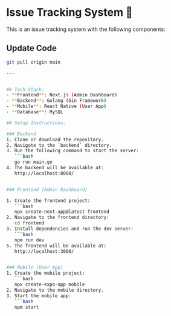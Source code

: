# Issue Tracking System  💒

This is an issue tracking system with the following components:

## Update Code
```bash
git pull origin main

---


## Tech Stack:
- **Frontend**: Next.js (Admin Dashboard)
- **Backend**: Golang (Gin Framework)
- **Mobile**: React Native (User App)
- **Database**: MySQL

## Setup Instructions:

### Backend
1. Clone or download the repository.
2. Navigate to the `backend` directory.
3. Run the following command to start the server:
   ```bash
   go run main.go
4. The backend will be available at:
   http://localhost:8080/


### Frontend (Admin Dashboard)

1. Create the frontend project:
   ```bash
   npx create-next-app@latest frontend
2. Navigate to the frontend directory:
   cd frontend
3. Install dependencies and run the dev server:
   ```bash
   npm run dev
5. The frontend will be available at:
   http://localhost:3000/


### Mobile (User App)
1. Create the mobile project:
   ```bash
   npx create-expo-app mobile
2. Navigate to the mobile directory.
3. Start the mobile app:
   ```bash
   npm start
